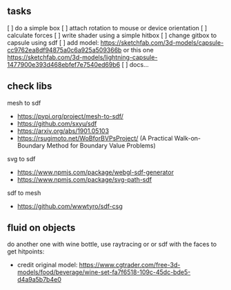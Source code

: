 ## tasks

[ ] do a simple box
[ ] attach rotation to mouse or device orientation
[ ] calculate forces
[ ] write shader using a simple hitbox
[ ] change gitbox to capsule using sdf
[ ] add model: https://sketchfab.com/3d-models/capsule-cc9762ea8df94875a0c6a925a509366b or this one https://sketchfab.com/3d-models/lightning-capsule-1477900e393d468ebfef7e7540ed69b6
[ ] docs...

## check libs

mesh to sdf

- https://pypi.org/project/mesh-to-sdf/
- https://github.com/sxyu/sdf
- https://arxiv.org/abs/1901.05103
- https://rsugimoto.net/WoBforBVPsProject/ (A Practical Walk-on-Boundary Method for Boundary Value Problems)

svg to sdf

- https://www.npmjs.com/package/webgl-sdf-generator
- https://www.npmjs.com/package/svg-path-sdf

sdf to mesh

- https://github.com/wwwtyro/sdf-csg

## fluid on objects

do another one with wine bottle, use raytracing or or sdf with the faces to get hitpoints:

- credit original model: https://www.cgtrader.com/free-3d-models/food/beverage/wine-set-fa7f6518-109c-45dc-bde5-d4a9a5b7b4e0

